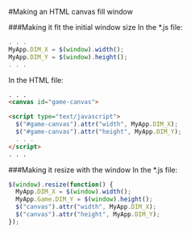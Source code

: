 #Making an HTML canvas fill window

###Making it fit the initial window size
In the \*.js file:
```javascript
. . .
MyApp.DIM_X = $(window).width();
MyApp.DIM_Y = $(window).height();
. . .
```

In the HTML file:
```HTML
. . .
<canvas id="game-canvas">

<script type="text/javascript">
  $("#game-canvas").attr("width", MyApp.DIM_X);
  $("#game-canvas").attr("height", MyApp.DIM_Y);
  . . .
</script>
. . .
```

###Making it resize with the window
In the \*.js file:
```javascript
$(window).resize(function() {
  MyApp.DIM_X = $(window).width();
  MyApp.Game.DIM_Y = $(window).height();
  $("canvas").attr("width", MyApp.DIM_X);
  $("canvas").attr("height", MyApp.DIM_Y);
});
```
